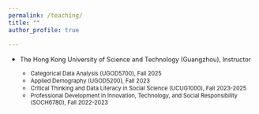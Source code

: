 ```yaml
---
permalink: /teaching/
title: ""
author_profile: true

---
```

* <span style="font-size:0.9em;">The Hong Kong University of Science and Technology (Guangzhou), Instructor
  * <span style="font-size:0.9em;">Categorical Data Analysis  (UGOD5700), Fall 2025
  * <span style="font-size:0.9em;">Applied Demography  (UGOD5200), Fall 2023
  * <span style="font-size:0.9em;">Critical Thinking and Data Literacy in Social Science (UCUG1000), Fall 2023-2025
  * <span style="font-size:0.9em;">Professional Development in Innovation, Technology, and Social Responsibility (SOCH6780), Fall 2022-2023
 <!--
  * <span style="font-size:0.9em;">Program Seminar I  (UGOD6101), Fall 2022
  * <span style="font-size:0.9em;">Program Seminar II (UGOD6102), Spring 2022

* <span style="font-size:0.9em;">Princeton University, Assistant Instructor
  * <span style="font-size:0.9em;">Research Methods in Demography (POP502/ECO572/SOC532), Spring 2019 
  * <span style="font-size:0.9em;">Introduction to Quantitative Social Science (POL345/SOC305), Fall 2018 
  * <span style="font-size:0.9em;">Epidemiology (GHP351), Spring 2018

* <span style="font-size:0.9em;">Peking University, Teaching Assistant  
  * <span style="font-size:0.9em;">Intermediate Econometrics, Fall 2015 
  * <span style="font-size:0.9em;">Intermediate Microeconomics, Spring 2015 
  * <span style="font-size:0.9em;">Student Mentor for PPE, 2013-2015        
   -->   

